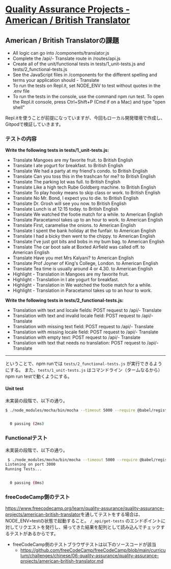# [Quality Assurance Projects - American / British Translator](https://www.freecodecamp.org/learn/quality-assurance/quality-assurance-projects/american-british-translator)

## American / British Translatorの課題

- All logic can go into /components/translator.js
- Complete the /api/- Translate route in /routes/api.js
- Create all of the unit/functional tests in tests/1_unit-tests.js and tests/2_functional-tests.js
- See the JavaScript files in /components for the different spelling and terms your application should - Translate
- To run the tests on Repl.it, set NODE_ENV to test without quotes in the .env file
- To run the tests in the console, use the command npm run test. To open the Repl.it console, press Ctrl+Shift+P (Cmd if on a Mac) and type "open shell"

Repl.itを使うことが前提になっていますが、今回もローカル開発環境で作成し、Gitpodで検証していきます。

### テストの内容

**Write the following tests in tests/1_unit-tests.js:**

- Translate Mangoes are my favorite fruit. to British English
- Translate I ate yogurt for breakfast. to British English
- Translate We had a party at my friend's condo. to British English
- Translate Can you toss this in the trashcan for me? to British English
- Translate The parking lot was full. to British English
- Translate Like a high tech Rube Goldberg machine. to British English
- Translate To play hooky means to skip class or work. to British English
- Translate No Mr. Bond, I expect you to die. to British English
- Translate Dr. Grosh will see you now. to British English
- Translate Lunch is at 12:15 today. to British English
- Translate We watched the footie match for a while. to American English
- Translate Paracetamol takes up to an hour to work. to American English
- Translate First, caramelise the onions. to American English
- Translate I spent the bank holiday at the funfair. to American English
- Translate I had a bicky then went to the chippy. to American English
- Translate I've just got bits and bobs in my bum bag. to American English
- Translate The car boot sale at Boxted Airfield was called off. to American English
- Translate Have you met Mrs Kalyani? to American English
- Translate Prof Joyner of King's College, London. to American English
- Translate Tea time is usually around 4 or 4.30. to American English
- Highlight - Translation in Mangoes are my favorite fruit.
- Highlight - Translation in I ate yogurt for breakfast.
- Highlight - Translation in We watched the footie match for a while.
- Highlight - Translation in Paracetamol takes up to an hour to work.

**Write the following tests in tests/2_functional-tests.js:**

- Translation with text and locale fields: POST request to /api/- Translate
- Translation with text and invalid locale field: POST request to /api/- Translate
- Translation with missing text field: POST request to /api/- Translate
- Translation with missing locale field: POST request to /api/- Translate
- Translation with empty text: POST request to /api/- Translate
- Translation with text that needs no translation: POST request to /api/- Translate

-------

ということで、npm runでは  ``tests/2_functional-tests.js`` が実行できるようにする。
また、``tests/1_unit-tests.js`` はコマンドライン（タームなるから）npm run testで動くようにする。

#### Unit test

未実装の段階で、以下の通り。

```bash
$ ./node_modules/mocha/bin/mocha --timeout 5000 --require @babel/register --recursive --exit --ui tdd tests/1_unit-tests.js


  0 passing (2ms)
```

### Functionalテスト

未実装の段階で、以下の通り。

```bash
 $ ./node_modules/mocha/bin/mocha --timeout 5000 --require @babel/register --recursive --exit --ui tdd tests/2_functional-tests.js
Listening on port 3000
Running Tests...


  0 passing (0ms)
```

### freeCodeCamp側のテスト

<https://www.freecodecamp.org/learn/quality-assurance/quality-assurance-projects/american-british-translator>を通してテストをする場合は、NODE_ENV=testの状態で起動すること。
``/_api/get-tests`` のエンドポイントに対してリクエストを発行し、帰ってきた結果を配列として読み込んでチェックするテストがあるからです。

- freeCodeCamp側のテストブラウザテストは以下のソースコードが該当
  - <https://github.com/freeCodeCamp/freeCodeCamp/blob/main/curriculum/challenges/chinese/06-quality-assurance/quality-assurance-projects/american-british-translator.md>

